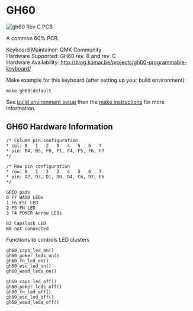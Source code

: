 GH60
===

![gh60 Rev C PCB](https://i.imgur.com/FejpoNF.jpg)

A common 60% PCB.

Keyboard Maintainer: QMK Community  
Hardware Supported: GH60 rev. B and rev. C  
Hardware Availability: http://blog.komar.be/projects/gh60-programmable-keyboard/

Make example for this keyboard (after setting up your build environment):

    make gh60:default

See [build environment setup](https://docs.qmk.fm/build_environment_setup.html) then the [make instructions](https://docs.qmk.fm/make_instructions.html) for more information.


## GH60 Hardware Information

    /* Column pin configuration
    * col: 0   1   2   3   4   5   6   7  
    * pin: B4, B5, F0, F1, F4, F5, F6, F7 
    */
     
    /* Row pin configuration
    * row: 0   1   2   3   4   5   6   7
    * pin: D2, D3, D1, D0, D4, C6, D7, E6 
    */
     
    GPIO pads
    0 F7 WASD LEDs
    1 F6 ESC LED
    2 F5 FN LED
    3 F4 POKER Arrow LEDs
     
    B2 Capslock LED
    B0 not connected
	
Functions to controls LED clusters
	
    gh60_caps_led_on()
    gh60_poker_leds_on()
    gh60_fn_led_on()
    gh60_esc_led_on()
    gh60_wasd_leds_on()
    
    gh60_caps_led_off()
    gh60_poker_leds_off()
    gh60_fn_led_off()
    gh60_esc_led_off()
    gh60_wasd_leds_off()

